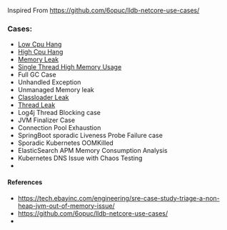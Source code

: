 Inspired From https://github.com/6opuc/lldb-netcore-use-cases/

### Cases:
- [Low Cpu Hang](docs/infinite-wait.md)
- [High Cpu Hang](docs/infinite-loop.md)
- [Memory Leak](docs/memoryleak.md) 
- [Single Thread High Memory Usage](docs/singlethreadhighmemusage.md)
- Full GC Case
- Unhandled Exception
- Unmanaged Memory leak
- [Classloader Leak](docs/classloaderleak.md)
- [Thread Leak](docs/threadleak.md)
- Log4j Thread Blocking case
- JVM Finalizer Case
- Connection Pool Exhaustion
- SpringBoot sporadic Liveness Probe Failure case
- Sporadic Kubernetes OOMKilled
- ElasticSearch APM Memory Consumption Analysis
- Kubernetes DNS Issue with Chaos Testing
- 
#### References
- https://tech.ebayinc.com/engineering/sre-case-study-triage-a-non-heap-jvm-out-of-memory-issue/
- https://github.com/6opuc/lldb-netcore-use-cases/
- 